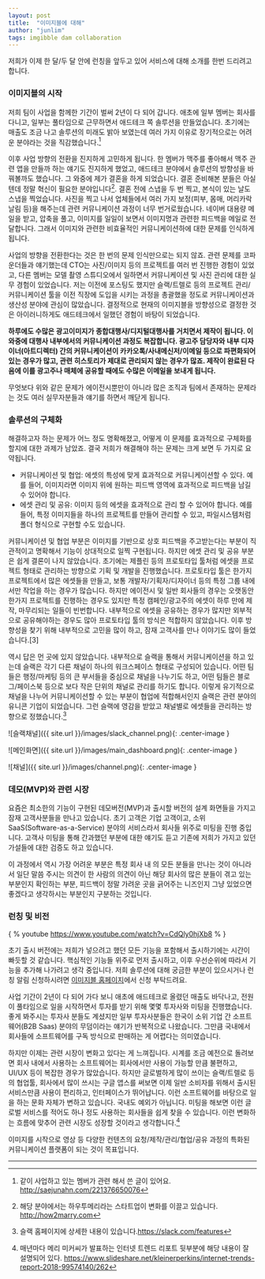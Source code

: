 ```yaml
---
layout: post
title:  "이미지블에 대해"
author: "junlim"
tags: imgibble dam collaboration
---
```

저희가 이제 한 달/두 달 안에 런칭을 앞두고 있어 서비스에 대해 소개를 한번 드리려고 합니다.

### 이미지블의 시작
저희 팀이 사업을 함께한 기간이 벌써 2년이 다 되어 갑니다. 애초에 일부 멤버는 회사를 다니고, 일부는 풀타임으로 근무하면서 애드테크 쪽 솔루션을 만들었습니다. 초기에는 매출도 조금 나고 솔루션의 미래도 밝아 보였는데 여러 가지 이유로 장기적으로는 어려운 분야라는 것을 직감했습니다.[^1]

이후 사업 방향의 전환을 진지하게 고민하게 됩니다. 한 멤버가 맥주를 좋아해서 맥주 관련 앱을 만들까 하는 얘기도 진지하게 했었고, 애드테크 분야에서 솔루션의 방향성을 바꿔볼까도 했습니다. 그 와중에 제가 결혼을 하게 되었습니다. 결혼 준비해본 분들은 아실 텐데 정말 혁신이 필요한 분야입니다[^2].  결혼 전에 스냅을 두 번 찍고, 본식이 있는 날도 스냅을 찍었습니다. 사진을 찍고 나서 업체들에서 여러 가지 보정(피부, 몸매, 머리카락 날림 등)을 해주는데 관련 커뮤니케이션 과정이 너무 번거로웠습니다. 네이버 대용량 메일을 받고, 압축을 풀고, 이미지를 일일이 보면서 이미지명과 관련한 피드백을 메일로 전달합니다. 그래서 이미지와 관련한 비효율적인 커뮤니케이션하에 대한 문제를 인식하게 됩니다.

사업의 방향을 전환한다는 것은 한 번의 문제 인식만으로는 되지 않죠. 관련 문제를 코파운더들과 얘기했는데 CTO는 사진/이미지 등의 프로젝트를 여러 번 진행한 경험이 있었고, 다른 멤버는 모델 촬영 스튜디오에서 일하면서 커뮤니케이션 및 사진 관리에 대한 실무 경험이 있었습니다. 저는 이전에 포스팅도 했지만 슬랙/트렐로 등의 프로젝트 관리/커뮤니케이션 툴을 이전 직장에 도입을 시키는 과정을 총괄했을 정도로 커뮤니케이션과 생산성 분야에 관심이 많았습니다. 결정적으로 현재의 이미지블을 방향성으로 결정한 것은 아이러니하게도 애드테크에서 일했던 경험이 바탕이 되었습니다.

**하루에도 수많은 광고이미지가 종합대행사/디지털대행사를 거치면서 제작이 됩니다. 이 와중에 대행사 내부에서의 커뮤니케이션 과정도 복잡합니다. 광고주 담당자와 내부 디자이너(아트디렉터) 간의 커뮤니케이션이 카카오톡/사내메신저/이메일 등으로 파편화되어 있는 경우가 많고, 관련 히스토리가 제대로 관리되지 않는 경우가 많죠. 제작이 완료된 다음에 이를 광고주나 매체에 공유할 때에도 수많은 이메일을 보내게 됩니다.**

무엇보다 위와 같은 문제가 에이전시뿐만이 아니라 많은 조직과 팀에서 존재하는 문제라는 것도 여러 실무자분들과 얘기를 하면서 깨닫게 됩니다.

### 솔루션의 구체화
해결하고자 하는 문제가 어느 정도 명확해졌고, 어떻게 이 문제를 효과적으로 구체화를 할지에 대한 과제가 남았죠. 결국 저희가 해결해야 하는 문제는 크게 보면 두 가지로 요약됩니다.

- 커뮤니케이션 및 협업: 에셋의 특성에 맞게 효과적으로 커뮤니케이션할 수 있다. 예를 들어, 이미지라면 이미지 위에 원하는 피드백 영역에 효과적으로 피드백을 남길 수 있어야 합니다.
- 에셋 관리 및 공유: 이미지 등의 에셋을 효과적으로 관리 할 수 있어야 합니다. 예를 들어, 특정 이미지들을 하나의 프로젝트를 만들어 관리할 수 있고, 파일시스템처럼 폴더 형식으로 구현할 수도 있습니다.

커뮤니케이션  및 협업 부분은 이미지를 기반으로 상호 피드백을 주고받는다는 부분이 직관적이고 명확해서 기능이 상대적으로 일찍 구현됩니다. 하지만 에셋 관리 및 공유 부분은 쉽게 결론이 나지 않았습니다. 초기에는 제플린 등의 프로토타입 툴처럼 에셋을 프로젝트 형태로 관리하는 방향으로 기획 및 개발을 진행했습니다. 프로토타입 툴은 한가지 프로젝트에서 많은 에셋들을 만들고, 보통 개발자/기획자/디자이너 등의 특정 그룹 내에서만 작업을 하는 경우가 많습니다. 하지만 에이전시 및 일반 회사들의 경우는 오랫동안 한가지 프로젝트를 진행하는 경우도 있지만 특정 캠페인/광고주의 에셋이 하루 만에 제작, 마무리되는 일들이 빈번합니다. 내부적으로 에셋을 공유하는 경우가 많지만 외부적으로 공유해야하는 경우도 많아 프로토타입 툴의 방식은 적합하지 않았습니다. 이후 방향성을 찾기 위해 내부적으로 고민을 많이 하고, 잠재 고객사를 만나 이야기도 많이 들었습니다.[3]

역시 답은 먼 곳에 있지 않았습니다. 내부적으로 슬랙을 통해서 커뮤니케이션을 하고 있는데 슬랙은 각기 다른 채널이 하나의 워크스페이스 형태로 구성되어 있습니다. 어떤 팀들은 행정/마케팅 등의 큰 부서들을 중심으로 채널을 나누기도 하고, 어떤 팀들은 블로그/페이스북 등으로 보다 작은 단위의 채널로 관리를 하기도 합니다. 이렇게 유기적으로 채널을 나누어 커뮤니케이션할 수 있는 부분이 협업에 적합해서인지 슬랙은 관련 분야의 유니콘 기업이 되었습니다. 그런 슬랙에 영감을 받았고 채널별로 에셋들을 관리하는 방향으로 정했습니다.[^3]

![슬랙채널]({{ site.url }}/images/slack_channel.png){: .center-image }

![메인화면]({{ site.url }}/images/main_dashboard.png){: .center-image }

![채널]({{ site.url }}/images/channel.png){: .center-image }

### 데모(MVP)와 관련 시장
요즘은 최소한의 기능이 구현된 데모버전(MVP)과 출시할 버전의 설계 화면들을 가지고 잠재 고객사분들을 만나고 있습니다. 초기 고객은 기업 고객이고, 소위 SaaS(Software-as-a-Service) 분야의 서비스라서 회사들 위주로 미팅을 진행 중입니다. 고객사 미팅을 통해 간과했던 부분에 대한 얘기도 듣고 기존에 저희가 가지고 있던 가설들에 대한 검증도 하고 있습니다.

이 과정에서 역시 가장 어려운 부분은 특정 회사 내 의 모든 분들을 만나는 것이 아니라서 일단 말씀 주시는 의견이 한 사람의 의견이 아닌 해당 회사의 많은 분들이 겪고 있는 부분인지 확인하는 부분, 피드백이 정말 가려운 곳을 긁어주는 니즈인지 그냥 있었으면 좋겠다고 생각하시는 부분인지 구분하는 것입니다.

### 런칭 및 비전

{ % youtube https://www.youtube.com/watch?v=CdQly0hjXb8 % }

초기 출시 버전에는 저희가 넣으려고 했던 모든 기능을 포함해서 출시하기에는 시간이 빠듯할 것 같습니다. 핵심적인 기능들 위주로 먼저 출시하고, 이후 우선순위에 따라서 기능을 추가해 나가려고 생각 중입니다. 저희 솔루션에 대해 궁금한 부분이 있으시거나 런칭 알림 신청하시려면 [이미지블 홈페이지](https://www.imgibble.com/?utm_source=Blog&utm_medium=Jun&utm_campaign=Post)에서 신청 부탁드려요.

사업 기간이 2년이 다 되어 가다 보니 애초에 애드테크로 올렸던 매출도 바닥나고, 전원이 풀타임으로 일을 시작하면서 투자를 받기 위해 몇몇 투자사와 미팅을 진행했습니다. 좋게 봐주시는 투자사 분들도 계셨지만 일부 투자사분들은 한국이 소위 기업 간 소프트웨어(B2B Saas) 분야의 무덤이라는 얘기가 반복적으로 나왔습니다. 그만큼 국내에서 회사들에 소프트웨어를 구독 방식으로 판매하는 게 어렵다는 의미였습니다.

하지만 이제는 관련 시장이 변화고 있다는 게 느껴집니다. 시계를 조금 예전으로 돌려보면 회사 내에서 사용하는 소프트웨어는 회사에서만 사용이 가능할 만큼 불편하고, UI/UX 등이 복잡한 경우가 많았습니다. 하지만 글로벌하게 많이 쓰이는 슬랙/트렐로 등의 협업툴, 회사에서 많이 쓰시는 구글 앱스를 써보면 이제 일반 소비자를 위해서 출시된 서비스만큼 사용이 편리하고, 인터페이스가 뛰어납니다. 이런 소프트웨어를 바탕으로 일을 하는 문화 자체가 변하고 있습니다. 국내도 예외가 아닙니다. 미팅을 해보면 이런 글로벌 서비스를 적어도 하나 정도 사용하는 회사들을 쉽게 찾을 수 있습니다. 이런 변화하는 흐름에 맞추어 관련 시장도 성장할 것이라고 생각합니다.[^4]

이미지를 시작으로 영상 등 다양한 컨텐츠의 요청/제작/관리/협업/공유 과정의 특화된 커뮤니케이션 플랫폼이 되는 것이 목표입니다.

---

[^1]: 같이 사업하고 있는 멤버가 관련 해서 쓴 글이 있어요. http://saejunahn.com/221376650076
[^2]: 해당 분야에서는 하우투메리라는 스타트업이 변화를 이끌고 있습니다. http://how2marry.com
[^3]: 슬랙 홈페이지에 상세한 내용이 있습니다.https://slack.com/features
[^4]: 매년마다 메리 미커씨가 발표하는 인터넷 트렌드 리포트 뒷부분에 해당 내용이 잘 설명되어 있다. https://www.slideshare.net/kleinerperkins/internet-trends-report-2018-99574140/262
